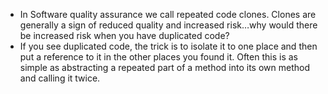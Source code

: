 - In Software quality assurance we call repeated code clones. Clones are generally a sign of reduced quality and increased risk…why would there be increased risk when you have duplicated code?
- If you see duplicated  code, the trick is to isolate it to one place and then put a reference to it in the other places you found it. Often this is as simple as abstracting a repeated part of a method into its own method and calling it twice.